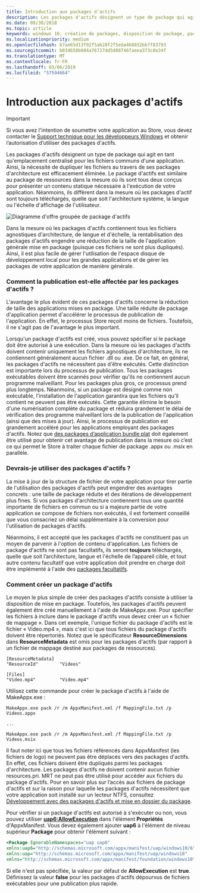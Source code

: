 ```yaml
---
title: Introduction aux packages d'actifs
description: Les packages d'actifs désignent un type de package qui agit en tant qu'emplacement centralisé pour les fichiers communs d'une application. Ainsi, la nécessité de dupliquer les fichiers au travers de ses packages d'architecture est efficacement éliminée.
ms.date: 09/30/2018
ms.topic: article
keywords: windows 10, création de packages, disposition de package, package d'actifs
ms.localizationpriority: medium
ms.openlocfilehash: b7ae65d13f92f5ab28f2f5eda468032bb7f83793
ms.sourcegitcommit: b034650b684a767274d5d88746faeea373c8e34f
ms.translationtype: MT
ms.contentlocale: fr-FR
ms.lasthandoff: 03/06/2019
ms.locfileid: "57594664"
---
```

# <a name="introduction-to-asset-packages"></a>Introduction aux packages d'actifs

> [!IMPORTANT]
> Si vous avez l'intention de soumettre votre application au Store, vous devez contacter le [Support technique pour les développeurs Windows](https://developer.microsoft.com/windows/support) et obtenir l’autorisation d’utiliser des packages d'actifs.

Les packages d'actifs désignent un type de package qui agit en tant qu'emplacement centralisé pour les fichiers communs d'une application. Ainsi, la nécessité de dupliquer les fichiers au travers de ses packages d'architecture est efficacement éliminée. Le package d'actifs est similaire au package de ressources dans la mesure où ils sont tous deux conçus pour présenter un contenu statique nécessaire à l'exécution de votre application. Néanmoins, ils diffèrent dans la mesure où les packages d'actif sont toujours téléchargés, quelle que soit l'architecture système, la langue ou l'échelle d'affichage de l'utilisateur.

![Diagramme d'offre groupée de package d'actifs](images/primary-bundle.png)

Dans la mesure où les packages d'actifs contiennent tous les fichiers agnostiques d'architecture, de langue et d'échelle, la rentabilisation des packages d'actifs engendre une réduction de la taille de l'application générale mise en package (puisque ces fichiers ne sont plus dupliqués). Ainsi, il est plus facile de gérer l'utilisation de l'espace disque de développement local pour les grandes applications et de gérer les packages de votre application de manière générale. 

### <a name="how-do-asset-packages-affect-publishing"></a>Comment la publication est-elle affectée par les packages d'actifs ?
L'avantage le plus évident de ces packages d'actifs concerne la réduction de taille des applications mises en package. Une taille réduite de package d'application permet d'accélérer le processus de publication de l'application. En effet, le processus Store reçoit moins de fichiers. Toutefois, il ne s'agit pas de l'avantage le plus important.

Lorsqu'un package d'actifs est créé, vous pouvez spécifier si le package doit être autorisé à une exécution. Dans la mesure où les packages d'actifs doivent contenir uniquement les fichiers agnostiques d'architecture, ils ne contiennent généralement aucun fichier .dll ou .exe. De ce fait, en général, les packages d'actifs ne nécessitent pas d'être exécutés. Cette distinction est importante lors du processus de publication. Tous les packages exécutables doivent être scannés pour vérifier qu'ils ne contiennent aucun programme malveillant. Pour les packages plus gros, ce processus prend plus longtemps. Néanmoins, si un package est désigné comme non exécutable, l'installation de l'application garantira que les fichiers qu'il contient ne peuvent pas être exécutés. Cette garantie élimine le besoin d'une numérisation complète du package et réduira grandement le délai de vérification des programme malveillant lors de la publication de l'application (ainsi que des mises à jour). Ainsi, le processus de publication est grandement accéléré pour les applications employant des packages d'actifs. Notez que [des packages d’application bundle plat](flat-bundles.md) doit également être utilisé pour obtenir cet avantage de publication dans la mesure où c’est ce qui permet le Store à traiter chaque fichier de package .appx ou .msix en parallèle. 


### <a name="should-i-use-asset-packages"></a>Devrais-je utiliser des packages d'actifs ?
La mise à jour de la structure de fichier de votre application pour tirer partie de l'utilisation des packages d'actifs peut engendrer des avantages concrets : une taille de package réduite et des itérations de développement plus fines. Si vos packages d'architecture contiennent tous une quantité importante de fichiers en commun ou si a majeure partie de votre application se compose de fichiers non exécutés, il est fortement conseillé que vous consacriez un délai supplémentaire à la conversion pour l'utilisation de packages d'actifs.

Néanmoins, il est accepté que les packages d'actifs ne constituent pas un moyen de parvenir à l'option de contenu d'application. Les fichiers de package d'actifs ne sont pas facultatifs, ils seront **toujours** téléchargés, quelle que soit l’architecture, langue et l'échelle de l’appareil cible, et tout autre contenu facultatif que votre application doit prendre en charge doit être implémenté à l'aide des [packages facultatifs](optional-packages.md). 


### <a name="how-to-create-an-asset-package"></a>Comment créer un package d'actifs
Le moyen le plus simple de créer des packages d'actifs consiste à utiliser la disposition de mise en package. Toutefois, les packages d'actifs peuvent également être créé manuellement à l'aide de MakeAppx.exe. Pour spécifier les fichiers à inclure dans le package d'actifs vous devez créer un « fichier de mappage ». Dans cet exemple, l'unique fichier du package d'actifs est le fichier « Video.mp4 », mais c'est ici que tous fichiers du package d'actifs doivent être répertoriés. Notez que le spécificateur **ResourceDimensions** dans **ResourceMetadata** est omis pour les packages d'actifs (par rapport à un fichier de mappage destiné aux packages de ressources).

```example 
[ResourceMetadata]
"ResourceId"        "Videos"

[Files]
"Video.mp4"         "Video.mp4"
```

Utilisez cette commande pour créer le package d'actifs à l'aide de MakeAppx.exe : 

```syntax 
MakeAppx.exe pack /r /m AppxManifest.xml /f MappingFile.txt /p Videos.appx

...

MakeAppx.exe pack /r /m AppxManifest.xml /f MappingFile.txt /p Videos.msix

```
Il faut noter ici que tous les fichiers référencés dans AppxManifest (les fichiers de logo) ne peuvent pas être déplacés vers des packages d'actifs. En effet, ces fichiers doivent être dupliqués parmi les packages d'architecture. Les packages d'actifs ne doivent contenir aucun fichier resources.pri. MRT ne peut pas être utilisé pour accéder aux fichiers du package d'actifs. Pour en savoir plus sur l’accès aux fichiers de package d'actifs et sur la raison pour laquelle les packages d'actifs nécessitent que votre application soit installé sur un lecteur NTFS, consultez [Développement avec des packages d'actifs et mise en dossier du package](Package-Folding.md).

Pour vérifier si un package d'actifs est autorisé à s'exécuter ou non, vous pouvez utiliser **[uap6:AllowExecution](https://docs.microsoft.com/uwp/schemas/appxpackage/uapmanifestschema/element-uap6-allowexecution)** dans l'élément **Propriétés** d'AppxManifest. Vous devez également ajouter **uap6** à l'élément de niveau supérieur **Package** pour obtenir l'élément suivant : 

```XML
<Package IgnorableNamespaces="uap uap6" 
xmlns:uap6="http://schemas.microsoft.com/appx/manifest/uap/windows10/6" 
xmlns:uap="http://schemas.microsoft.com/appx/manifest/uap/windows10" 
xmlns="http://schemas.microsoft.com/appx/manifest/foundation/windows10">
```

 Si elle n'est pas spécifiée, la valeur par défaut de **AllowExecution** est **true**. Définissez la valeur **false** pour les packages d'actifs dépourvus de fichiers exécutables pour une publication plus rapide.  



